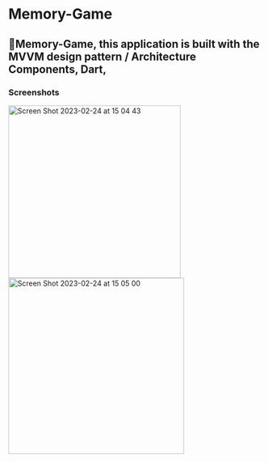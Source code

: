 # Memory-Game

## 🔨Memory-Game, this application is built with the MVVM design pattern / Architecture Components,  Dart, 

### Screenshots


<img width="341" alt="Screen Shot 2023-02-24 at 15 04 43" src="https://user-images.githubusercontent.com/44701013/221198673-32c4fa2e-e72a-4f23-ab7b-0773b07d0564.png">

<img width="348" alt="Screen Shot 2023-02-24 at 15 05 00" src="https://user-images.githubusercontent.com/44701013/221198685-90769b36-483c-4f88-9a62-0ec57ba15738.png">

